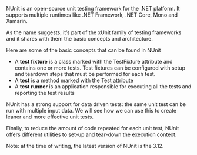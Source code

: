 NUnit is an open-source unit testing framework for the .NET platform. It supports multiple runtimes like .NET Framework, .NET Core, Mono and Xamarin.

As the name suggests, it’s part of the xUnit family of testing frameworks and it shares with them the basic concepts and architecture.

Here are some of the basic concepts that can be found in NUnit
- A **test fixture** is a class marked with the TestFixture attribute and contains one or more tests. Test fixtures can be configured with setup and teardown steps that must be performed for each test.
- A **test** is a method marked with the Test attribute
- A **test runner** is an application responsible for executing all the tests and reporting the test results

NUnit has a strong support for data driven tests: the same unit test can be run with multiple input data. We will see how we can use this to create leaner and more effective unit tests.

Finally, to reduce the amount of code repeated for each unit test, NUnit offers different utilities to set-up and tear-down the execution context.

Note: at the time of writing, the latest version of NUnit is the 3.12.